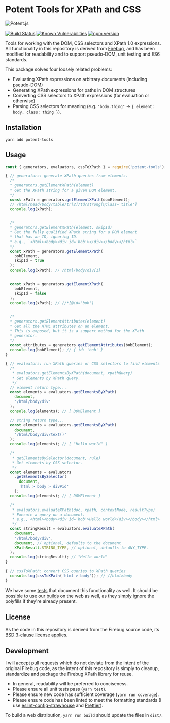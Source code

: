 Potent Tools for XPath and CSS
==============================
![Potent.js](https://d2ppvlu71ri8gs.cloudfront.net/items/1i3H1E3A2A0u0r1m0U44/potent-short-left.png)

[![Build Status](https://travis-ci.org/gburtini/Potent-Tools-for-XPath.svg?branch=master)](https://travis-ci.org/gburtini/Potent-Tools-for-XPath) [![Known Vulnerabilities](https://snyk.io/test/github/gburtini/potent-tools-for-xpath/badge.svg)](https://snyk.io/test/github/gburtini/potent-tools-for-xpath) [![npm version](https://badge.fury.io/js/potent-tools.svg)](https://badge.fury.io/js/potent-tools)


Tools for working with the DOM, CSS selectors and XPath 1.0 expressions. All functionality in this repository is derived from [Firebug](https://raw.githubusercontent.com/firebug/firebug/master/extension/content/firebug/lib/xpath.js), and has been modified for readability and to support pseudo-DOM, unit testing and ES6 standards.

This package solves four loosely related problems:
- Evaluating XPath expressions on arbitrary documents (including pseudo-DOM)
- Generating XPath expressions for paths in DOM structures
- Converting CSS selectors to XPath expressions (for evaluation or otherwise)
- Parsing CSS selectors for meaning (e.g. `"body.thing"` -> `{ element: body, class: thing }`).

Installation
------------
`yarn add potent-tools`

Usage
-----

```js
const { generators, evaluators, cssToXPath } = require('potent-tools');

{ // generators: generate XPath queries from elements.
  /*
  * generators.getElementXPath(element)
  * Get the XPath string for a given DOM element.
  */
  const xPath = generators.getElementXPath(domElement);
  // /html/head/body/table/tr[2]/td/strong[@class='title']
  console.log(xPath); 


  /*
  * generators.getElementXPath(element, skipId)
  * Get the fully qualified XPath string for a DOM element 
  * that has an ID, ignoring ID.
  * e.g., `<html><body><div id='bob'></div></body></html>`
  */
  const xPath = generators.getElementXPath(
    bobElement,
    skipId = true
  );
  console.log(xPath); // /html/body/div[1]

  
  const xPath = generators.getElementXPath(
    bobElement,
    skipId = false
  );
  console.log(xPath); // //*[@id='bob']


  /*
  * generators.getElementAttributes(element)
  * Get all the HTML attributes on an element. 
  * This is exposed, but it is a support method for the XPath
  * generator.
  */
  const attributes = generators.getElementAttributes(bobElement);
  console.log(bobElement); // { id: 'bob' }
}

{ // evaluators: run XPath queries or CSS selectors to find elements
  /*
   * evaluators.getElementsByXPath(document, xpathQuery)
   * Get elements by XPath query.
   */
  // element return type...
  const elements = evaluators.getElementsByXPath(
    document, 
    '/html/body/div'
  );
  console.log(elements); // [ DOMElement ]

  // string return type...
  const elements = evaluators.getElementsByXPath(
    document, 
    '/html/body/div/text()'
  );
  console.log(elements); // [ "Hello world" ]

  /*
   * getElementsBySelector(document, rule)
   * Get elements by CSS selector.
   */
  const elements = evaluators
    .getElementsBySelector(
      document,
      'html > body > div#id'
    );
  console.log(elements); // [ DOMElement ]

  /*
   * evaluators.evaluateXPath(doc, xpath, contextNode, resultType)
   * Execute a query on a document.
   * e.g., <html><body><div id='bob'>Hello world</div></body></html>
   */
  const stringResult = evaluators.evaluateXPath(
    document,
    '/html/body/div',
    document, // optional, defaults to the document
    XPathResult.STRING_TYPE, // optional, defaults to ANY_TYPE.
  );
  console.log(stringResult); // "Hello world"
}

{ // cssToXPath: convert CSS queries to XPath queries
  console.log(cssToXPath('html > body')); // //html>body
}


```

We have some [tests](test) that document this functionality as well. It should be possible to use our [builds](dist) on the web as well, as they simply ignore the polyfills if they're already present.

License
-------

As the code in this repository is derived from the Firebug source code, its [BSD 3-clause license](https://github.com/firebug/firebug/blob/master/extension/license.txt) applies.

Development
-----------

I will accept pull requests which do not deviate from the intent of the original Firebug code, as the intent of this repository is simply to cleanup, standardize and package the Firebug XPath library for reuse. 

- In general, readability will be preferred to conciseness. 
- Please ensure all unit tests pass (`yarn test`).
- Please ensure new code has sufficient coverage (`yarn run coverage`).
- Please ensure code has been linted to meet the formatting standards (I use [eslint-config-strawhouse](https://www.npmjs.com/package/eslint-config-strawhouse) and [Prettier](https://github.com/prettier/prettier)).

To build a web distribution, `yarn run build` should update the files in `dist/`.
